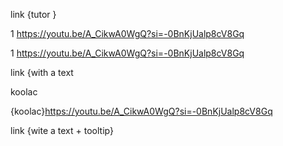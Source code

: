 link {tutor }

1 https://youtu.be/A_CikwA0WgQ?si=-0BnKjUalp8cV8Gq

1 https://youtu.be/A_CikwA0WgQ?si=-0BnKjUalp8cV8Gq

link {with a text

koolac

{koolac}https://youtu.be/A_CikwA0WgQ?si=-0BnKjUalp8cV8Gq

link {wite a text + tooltip}

